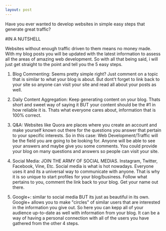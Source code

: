 ```yaml
---
layout: post
---
```


Have you ever wanted to develop websites in simple easy steps that generate great traffic?

#IN A NUTSHELL

Websites without enough traffic driven to them means no money made. 
With my blog posts you will be updated with the latest information to assess all the areas of amazing web development.
So with all that being said, i will just get straight to the point and tell you the 5 easy steps.

1. Blog Commenting: Seems pretty simple right? Just comment on a topic that is similar to what your blog is about.
But dont't forget to link back to your site so anyone can visit your site and read all about your posts as well.

2. Daily Content Aggregation: Keep generating content on your blog. Thats short and sweet way of saying it BUT your 
content should be the #1 in how reliable it is. Thats what everyone cares about, information that is 100% correct.

3. Q&A: Websites like Quora are places where you create an account and make yourself known out there for the questions
you answer that pertain to your specific interests. So in this case: Web Development/Traffic will be the field you are 
going to be looking for. Anyone will be able to see your answers and maybe give you some comments. You could provide
your blog on many questions and answers so people can visit your site.

4. Social Media: JOIN THE ARMY OF SOCIAL MEDIAS. Instagram, Twitter, Facebook, Vine, Etc. Social media is what is hot
nowadays. Everyone uses it and its a universal way to communicate with anyone. That is why it is so unique to start 
profiles for your blog/business. Follow what pertains to you, comment the link back to your blog. Get your name out 
there.

5. Google+: similar to social media BUT its just as beautiful in its own. Google+ allows you to make "circles" of 
similar users that are interested in the information you give out. So here you can kepp all of your audience 
up-to-date as well with information from your blog. It can be a way of having a personal connection with all of 
the users you have gathered from the other 4 steps. 

